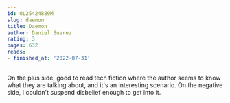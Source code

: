 ```yaml
---
id: OL25424889M
slug: daemon
title: Daemon
author: Daniel Suarez
rating: 3
pages: 632
reads:
- finished_at: '2022-07-31'
---
```

On the plus side, good to read tech fiction where the author seems to know what they are talking about, and it's an interesting scenario. On the negative side, I couldn't suspend disbelief enough to get into it.
